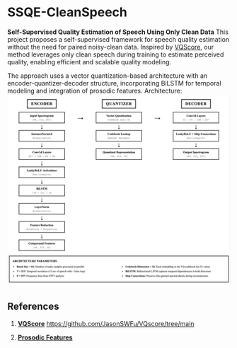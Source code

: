 # SSQE-CleanSpeech
**Self-Supervised Quality Estimation of Speech Using Only Clean Data**
This project proposes a self-supervised framework for speech quality estimation without the need for paired noisy-clean data. Inspired by [VQScore](https://github.com/JasonSWFu/VQscore), our method leverages only clean speech during training to estimate perceived quality, enabling efficient and scalable quality modeling.

The approach uses a vector quantization-based architecture with an encoder-quantizer-decoder structure, incorporating BiLSTM for temporal modeling and integration of prosodic features.
Architecture:
![VQScore BiLSTM Architecture](vqscore-bilstm.png)


## References

1. [**VQScore**](https://github.com/JasonSWFu/VQscore/tree/main) 
   https://github.com/JasonSWFu/VQscore/tree/main

2. [**Prosodic Features**](https://github.com/CeLuigi/prosodic_features)
